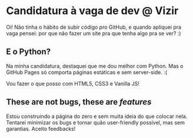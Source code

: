 # Candidatura à vaga de dev @ Vizir

Oi! Não tinha o hábito de subir código pro GitHub, e quando apliquei pra vaga pensei: por que não fazer um site pra que tenha algo pra se ver? :)

## E o Python?

Na minha candidatura, destaquei que me dou melhor com Python. Mas o GitHub Pages só comporta páginas estáticas e sem server-side. :(

Vou fazer o que posso com HTML5, CSS3 e Vanilla JS!

## These are not bugs, these are _features_

Estou construindo a página do zero e sem muita ideia do que colocar nela. Tentarei minimizar os bugs e tornar quão user-friendly possível, mas sem garantias. Aceito feedbacks!
